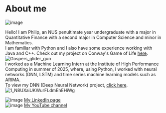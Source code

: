 # About me
![image](https://github.com/user-attachments/assets/e67ad35d-b74f-4222-a2bf-9c85e2416c57)


Hello! I am Philip, an NUS penultimate year undergraduate with a major in Quantitative Finance with a second major in Computer Science and minor in Mathematics.  \
I am familiar with Python and I also have some experience working with Java and C++. Check out my project on Conway's Game of Life [here](https://github.com/ChenJiajunPhilip/Conway-s-Game-of-Life-with-Python). \
![Gospers_glider_gun](https://github.com/user-attachments/assets/fa6b88d4-cd4e-4bbe-89ca-83b1648f4aa2) \
I worked as a Machine Learning Intern at the Institute of High Performance Computing in summer of 2025, where, using Python, I worked with neural networks (DNN, LSTM) and time series machine learning models such as ARIMA. \
To view my DNN (Deep Neural Network) project, [click here](https://github.com/ChenJiajunPhilip/Ship-hulls-using-DNN).
![1_N8UXaiUKWurFLdmEhEHiWg](https://github.com/user-attachments/assets/ec3ea836-2125-4465-a9a1-e6c78c198467)




![image](https://github.com/user-attachments/assets/12f83e7c-54f9-4bd2-bf46-d0bd420c22d4) [My LinkedIn page](https://www.linkedin.com/in/chen-jiajun-philip/) <br>
![image](https://github.com/user-attachments/assets/3921f4b8-4305-4049-a218-feb033bdb320) [My YouTube channel](https://youtube.com/@philipchen-gi9py?si=UGTXHYXJYZekpvEE)
